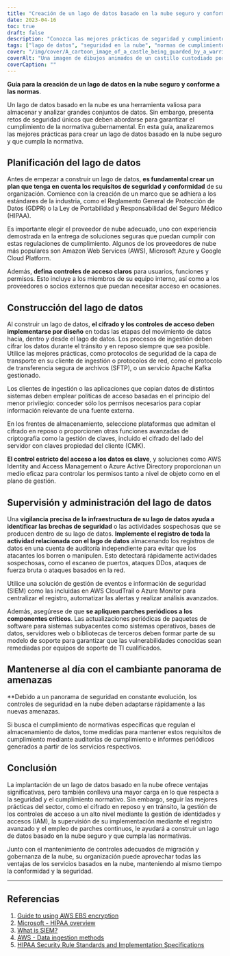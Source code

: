 ```yaml
---
title: "Creación de un lago de datos basado en la nube seguro y conforme a las normas: Buenas prácticas para proteger los datos almacenados"
date: 2023-04-16
toc: true
draft: false
description: "Conozca las mejores prácticas de seguridad y cumplimiento de normativas a la hora de planificar, crear y gestionar lagos de datos basados en la nube en esta completa guía."
tags: ["lago de datos", "seguridad en la nube", "normas de cumplimiento", "controles de acceso", "codificación", "AWS", "Azure", "HIPAA", "GDPR", "control", "parcheando", "ciberseguridad", "Solución SIEM", "Equipos de apoyo informático", "panorama de amenazas", "migración a la nube", "gobierno de la nube"]
cover: "/img/cover/A_cartoon_image_of_a_castle_being_guarded_by_a_warrior.png"
coverAlt: "Una imagen de dibujos animados de un castillo custodiado por un caballero guerrero, que simboliza el concepto de protección sólida para un almacenamiento en la nube seguro y conforme a las normas"
coverCaption: ""
---
```


**Guía para la creación de un lago de datos en la nube seguro y conforme a las normas**.

Un lago de datos basado en la nube es una herramienta valiosa para almacenar y analizar grandes conjuntos de datos. Sin embargo, presenta retos de seguridad únicos que deben abordarse para garantizar el cumplimiento de la normativa gubernamental. En esta guía, analizaremos las mejores prácticas para crear un lago de datos basado en la nube seguro y que cumpla la normativa.

## Planificación del lago de datos

Antes de empezar a construir un lago de datos, **es fundamental crear un plan que tenga en cuenta los requisitos de seguridad y conformidad** de su organización. Comience con la creación de un marco que se adhiera a los estándares de la industria, como el Reglamento General de Protección de Datos (GDPR) o la Ley de Portabilidad y Responsabilidad del Seguro Médico (HIPAA).

Es importante elegir el proveedor de nube adecuado, uno con experiencia demostrada en la entrega de soluciones seguras que puedan cumplir con estas regulaciones de cumplimiento. Algunos de los proveedores de nube más populares son Amazon Web Services (AWS), Microsoft Azure y Google Cloud Platform.

Además, **defina controles de acceso claros** para usuarios, funciones y permisos. Esto incluye a los miembros de su equipo interno, así como a los proveedores o socios externos que puedan necesitar acceso en ocasiones.

## Construcción del lago de datos

Al construir un lago de datos, **el cifrado y los controles de acceso deben implementarse por diseño** en todas las etapas del movimiento de datos hacia, dentro y desde el lago de datos. Los procesos de ingestión deben cifrar los datos durante el tránsito y en reposo siempre que sea posible. Utilice las mejores prácticas, como protocolos de seguridad de la capa de transporte en su cliente de ingestión o protocolos de red, como el protocolo de transferencia segura de archivos (SFTP), o un servicio Apache Kafka gestionado.

Los clientes de ingestión o las aplicaciones que copian datos de distintos sistemas deben emplear políticas de acceso basadas en el principio del menor privilegio: conceder sólo los permisos necesarios para copiar información relevante de una fuente externa.

En los frentes de almacenamiento, seleccione plataformas que admitan el cifrado en reposo o proporcionen otras funciones avanzadas de criptografía como la gestión de claves, incluido el cifrado del lado del servidor con claves propiedad del cliente (CMK).

**El control estricto del acceso a los datos es clave**, y soluciones como AWS Identity and Access Management o Azure Active Directory proporcionan un medio eficaz para controlar los permisos tanto a nivel de objeto como en el plano de gestión.

## Supervisión y administración del lago de datos

Una **vigilancia precisa de la infraestructura de su lago de datos ayuda a identificar las brechas de seguridad** o las actividades sospechosas que se producen dentro de su lago de datos. **Implemente el registro de toda la actividad relacionada con el lago de datos** almacenando los registros de datos en una cuenta de auditoría independiente para evitar que los atacantes los borren o manipulen. Esto detectará rápidamente actividades sospechosas, como el escaneo de puertos, ataques DDos, ataques de fuerza bruta o ataques basados en la red.

Utilice una solución de gestión de eventos e información de seguridad (SIEM) como las incluidas en AWS CloudTrail o Azure Monitor para centralizar el registro, automatizar las alertas y realizar análisis avanzados.

Además, asegúrese de que **se apliquen parches periódicos a los componentes críticos**. Las actualizaciones periódicas de paquetes de software para sistemas subyacentes como sistemas operativos, bases de datos, servidores web o bibliotecas de terceros deben formar parte de su modelo de soporte para garantizar que las vulnerabilidades conocidas sean remediadas por equipos de soporte de TI cualificados.

## Mantenerse al día con el cambiante panorama de amenazas

**Debido a un panorama de seguridad en constante evolución, los controles de seguridad en la nube deben adaptarse rápidamente a las nuevas amenazas.

Si busca el cumplimiento de normativas específicas que regulan el almacenamiento de datos, tome medidas para mantener estos requisitos de cumplimiento mediante auditorías de cumplimiento e informes periódicos generados a partir de los servicios respectivos.

## Conclusión

La implantación de un lago de datos basado en la nube ofrece ventajas significativas, pero también conlleva una mayor carga en lo que respecta a la seguridad y el cumplimiento normativo. Sin embargo, seguir las mejores prácticas del sector, como el cifrado en reposo y en tránsito, la gestión de los controles de acceso a un alto nivel mediante la gestión de identidades y accesos (IAM), la supervisión de su implementación mediante el registro avanzado y el empleo de parches continuos, le ayudará a construir un lago de datos basado en la nube seguro y que cumpla las normativas.

Junto con el mantenimiento de controles adecuados de migración y gobernanza de la nube, su organización puede aprovechar todas las ventajas de los servicios basados en la nube, manteniendo al mismo tiempo la conformidad y la seguridad.

_______

## Referencias

1. [Guide to using AWS EBS encryption](https://docs.aws.amazon.com/AWSEC2/latest/UserGuide/AMIEncryption.html)
2. [Microsoft - HIPAA overview](https://learn.microsoft.com/en-us/azure/compliance/offerings/offering-hipaa-us)
3. [What is SIEM?](https://www.varonis.com/blog/what-is-siem)
4. [AWS - Data ingestion methods](https://docs.aws.amazon.com/whitepapers/latest/building-data-lakes/data-ingestion-methods.html)
5. [HIPAA Security Rule Standards and Implementation Specifications](https://www.hhs.gov/hipaa/for-professionals/security/laws-regulations/index.html)
